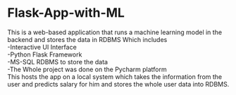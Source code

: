 # Flask-App-with-ML
This is a web-based application that runs a machine learning model in the backend and stores the data in RDBMS
Which includes
<br>-Interactive UI Interface
<br>-Python Flask Framework
<br>-MS-SQL RDBMS to store the data
<br>-The Whole project was done on the Pycharm platform 
<br>This hosts the app on a local system which takes the information from the user and predicts salary for him and stores the whole user data into RDBMS.
